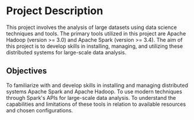 # Project Description
This project involves the analysis of large datasets using data science techniques and tools. The primary tools utilized in this project are Apache Hadoop (version >= 3.0) and Apache Spark (version >= 3.4). The aim of this project is to develop skills in installing, managing, and utilizing these distributed systems for large-scale data analysis.

## Objectives
To familiarize with and develop skills in installing and managing distributed systems Apache Spark and Apache Hadoop.
To use modern techniques through Spark's APIs for large-scale data analysis.
To understand the capabilities and limitations of these tools in relation to available resources and chosen configurations.
